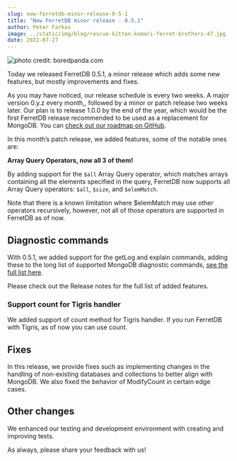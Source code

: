 ```yaml
---
slug: new-ferretdb-minor-release-0-5-1
title: "New FerretDB minor release - 0.5.1"
author: Peter Farkas
image: ../static/img/blog/rescue-kitten-komari-ferret-brothers-47.jpg
date: 2022-07-27
---
```


![photo credit: boredpanda.com](../static/img/blog/rescue-kitten-komari-ferret-brothers-47.jpg)

<!--truncate-->

Today we released FerretDB 0.5.1, a minor release which adds some new features, but mostly improvements and fixes.

As you may have noticed, our release schedule is every two weeks.
A major version 0.y.z every month,, followed by a minor or patch release two weeks later.
Our plan is to release 1.0.0 by the end of the year, which would be the first FerretDB release recommended to be used as a replacement for MongoDB.
You can [check out our roadmap on GitHub](http://www.github.com/orgs/FerretDB/projects/2).

In this month’s patch release, we added features, some of the notable ones are:

**Array Query Operators, now all 3 of them!**

By adding support for the `$all` Array Query operator, which matches arrays containing all the elements specified in the query, FerretDB now supports all Array Query operators: `$all`, `$size`, and `$elemMatch`.

Note that there is a known limitation where $elemMatch may use other operators recursively, however, not all of those operators are supported in FerretDB as of now.

## Diagnostic commands

With 0.5.1, we added support for the getLog and explain commands, adding these to the long list of supported MongoDB diagnostic commands, [see the full list here](https://github.com/FerretDB/FerretDB/issues/228).

Please check out the Release notes for the full list of added features.

### Support count for Tigris handler

We added support of count method for Tigris handler.
If you run FerretDB with Tigris, as of now you can use count.

## Fixes

In this release, we provide fixes such as implementing changes in the handling of non-existing databases and collections to better align with MongoDB.
We also fixed the behavior of ModifyCount in certain edge cases.

## Other changes

We enhanced our testing and development environment with creating and improving tests.

As always, please share your feedback with us!
